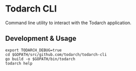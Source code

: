 # Todarch CLI

Command line utility to interact with the Todarch application.

## Development & Usage

```shell
export TODARCH_DEBUG=true
cd $GOPATH/src/github.com/todarch/todarch-cli
go build -o $GOPATH/bin/todarch
todarch help
```

